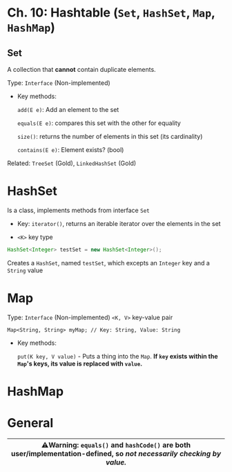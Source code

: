 # Ch. 10: Hashtable (`Set`, `HashSet`, `Map`, `HashMap`)

## Set
A collection that **cannot** contain duplicate elements.

Type: `Interface` (Non-implemented)

* Key methods:
    
    `add(E e)`: Add an element to the set
    
    `equals(E e)`: compares this set with the other for equality
    
    `size()`: returns the number of elements in this set (its cardinality)
    
    `contains(E e)`: Element exists? (bool)

Related: `TreeSet` (Gold), `LinkedHashSet` (Gold)

# HashSet

Is a class, implements methods from interface `Set`

* Key: `iterator()`, returns an iterable iterator over the elements in the set

* `<K>` key type

```java
HashSet<Integer> testSet = new HashSet<Integer>();
```
Creates a `HashSet`, named `testSet`, which excepts an `Integer` key and a `String` value


# Map
Type: `Interface` (Non-implemented)
`<K, V>` key-value pair

```Map<String, String> myMap; // Key: String, Value: String```
- Key methods:
    
    `put(K key, V value)` - Puts a thing into the `Map`. **If `key` exists within the `Map`'s keys, its value is replaced with `value`.**
    
    
    
# HashMap

# General
| **:warning:Warning: `equals()` and `hashCode()` are both user/implementation-defined, so *not necessarily checking by value.*** |
|---|